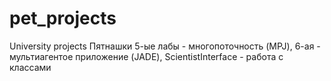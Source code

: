 # pet_projects
University projects
Пятнашки 
5-ые лабы - многопоточность (MPJ), 
6-ая - мультиагентое приложение (JADE), 
ScientistInterface - работа с классами
